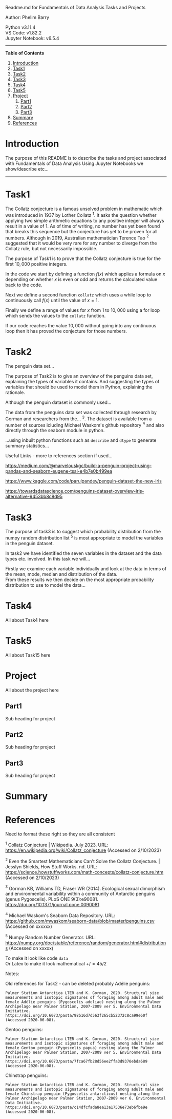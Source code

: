 Readme.md for Fundamentals of Data Analysis Tasks and Projects   

Author: Phelim Barry 

Python v3.11.4   
VS Code: v1.82.2   
Jupyter Notebook: v6.5.4

---

**Table of Contents**
1. [Introduction](#Introduction) 
2. [Task1](#Task1)
3. [Task2](#Task2)
4. [Task3](#Task3)
5. [Task4](#Task4)
6. [Task5](#Task5)
7. [Project](#project)
    1. [Part1](#Part1)
    2. [Part2](#Part2)
    3. [Part3](#Part3)
8. [Summary](#Summary)
9. [References](#References)


# Introduction
The purpose of this README is to describe the tasks and project associated with Fundamentals of Data Analysis 
Using Jupyter Notebooks we show/describe etc...

***

# Task1
The Collatz conjecture is a famous unsolved problem in mathematic which was introduced in 1937 by Lother Collatz $^1$. It asks the question whether applying two simple arithmetic equations to any positive integer will always result in a value of 1. As of time of writing, no number has yet been found that breaks this sequence but the conjecture has yet to be proven for all numbers. Although in 2019, Australian mathematician Terence Tao $^2$ suggested that it would be very rare for any number to diverge from the Collatz rule, but not necessarily impossible.

The purpose of Task1 is to prove that the Collatz conjecture is true for the first $10,000$ positive integers.

In the code we start by defining a function $f(x)$ which applies a formula on $x$ depending on whether $x$ is even or odd and returns the calculated value back to the code.   

Next we define a second function ```collatz``` which uses a while loop to continuously call $f(x)$ until the value of $x = 1$.   

Finally we define a range of values for $x$ from $1$ to $10,000$ using a for loop which sends the values to the ```collatz``` function.

If our code reaches the value $10,000$ without going into any continuous loop then it has  proved the conjecture for those numbers.   

# Task2
The penguin data set...

The purpose of Task2 is to give an overview of the penguins data set, explaining the types of variables it contains. And suggesting the types of variables that should be used to model them in Python, explaining the rationale.

Although the penguin dataset is commonly used...

The data from the penguins data set was collected through research by Gorman and researchers from the... $^3$. The dataset is available from a number of sources icluding Michael Waskom's github repository $^4$ and also directly through the seaborn module in python.

...using inbuilt python functions such as ```describe``` and ```dtype``` to generate summary statistics...

Useful Links - more to references section if used...

https://medium.com/@marvelouskgc/build-a-penguin-project-using-pandas-and-seaborn-eugene-tsai-e4b7e0b499ea

https://www.kaggle.com/code/parulpandey/penguin-dataset-the-new-iris

https://towardsdatascience.com/penguins-dataset-overview-iris-alternative-9453bb8c8d95




# Task3
The purpose of task3 is to suggest which probability distribution from the numpy random distribution list $^5$ is most appropriate to model the variables in the penguin dataset.

In task2 we have identified the seven variables in the dataset and the data types etc. involved. In this task we will...

Firstly we examine each variable individually and look at the data in terms of the mean, mode, median and distribution of the data.  
 From these results we then decide on the most appropriate probability distribution to use to model the data...

# Task4
All about Task4 here

# Task5
All about Task15 here

# Project
All about the project here
## Part1
Sub heading for project
## Part2
Sub heading for project
## Part3
Sub heading for project


# Summary

# References

Need to format these right so they are all consistent

$^1$ Collatz Conjecture | Wikipedia. July 2023. URL: https://en.wikipedia.org/wiki/Collatz_conjecture (Accessed on 2/10/2023)   

$^2$ Even the Smartest Mathematicians Can't Solve the Collatz Conjecture. | Jesslyn Shields, How Stuff Works. nd. URL: https://science.howstuffworks.com/math-concepts/collatz-conjecture.htm (Accessed on 2/10/2023)   

$^3$ Gorman KB, Williams TD, Fraser WR (2014). Ecological sexual dimorphism and environmental variability within a community of Antarctic penguins (genus Pygoscelis). PLoS ONE 9(3):e90081. https://doi.org/10.1371/journal.pone.0090081

$^4$ Michael Waskom's Seaborn Data Repository. URL: https://github.com/mwaskom/seaborn-data/blob/master/penguins.csv (Accessed on xxxxxx)

$^5$ Numpy Random Number Generator. URL: https://numpy.org/doc/stable/reference/random/generator.html#distributions (Accessed on xxxxx)


To make it look like code
```data```   
Or Latex to make it look mathematical
$+/=45/2$


Notes:

Old references for Task2 - can be deleted probably
Adélie penguins:

    Palmer Station Antarctica LTER and K. Gorman, 2020. Structural size measurements and isotopic signatures of foraging among adult male and female Adélie penguins (Pygoscelis adeliae) nesting along the Palmer Archipelago near Palmer Station, 2007-2009 ver 5. Environmental Data Initiative. https://doi.org/10.6073/pasta/98b16d7d563f265cb52372c8ca99e60f (Accessed 2020-06-08).

Gentoo penguins:

    Palmer Station Antarctica LTER and K. Gorman, 2020. Structural size measurements and isotopic signatures of foraging among adult male and female Gentoo penguin (Pygoscelis papua) nesting along the Palmer Archipelago near Palmer Station, 2007-2009 ver 5. Environmental Data Initiative. https://doi.org/10.6073/pasta/7fca67fb28d56ee2ffa3d9370ebda689 (Accessed 2020-06-08).

Chinstrap penguins:

    Palmer Station Antarctica LTER and K. Gorman, 2020. Structural size measurements and isotopic signatures of foraging among adult male and female Chinstrap penguin (Pygoscelis antarcticus) nesting along the Palmer Archipelago near Palmer Station, 2007-2009 ver 6. Environmental Data Initiative. https://doi.org/10.6073/pasta/c14dfcfada8ea13a17536e73eb6fbe9e (Accessed 2020-06-08).